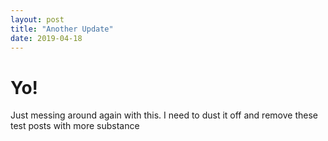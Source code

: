```yaml
---
layout: post
title: "Another Update"
date: 2019-04-18
---
```


# Yo!
Just messing around again with this. I need to dust it off and remove these test posts with more substance
